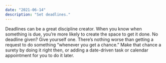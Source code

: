 ```yaml
---
date: "2021-06-14"
description: "Set deadlines."
---
```


Deadlines can be a great discipline creator. When you know when something is due, you’re more likely to create the space to get it done. No deadline given? Give yourself one. There’s nothing worse than getting a request to do something “whenever you get a chance.” Make that chance a surety by doing it right then, or adding a date-driven task or calendar appointment for you to do it later.
